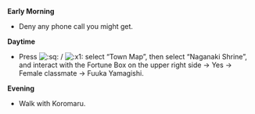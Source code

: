 **Early Morning**

- Deny any phone call you might get.

**Daytime**

- Press ![:sq:](https://www.powerpyx.com/wp-includes/images/smilies/square.png) / ![:x1:](https://www.powerpyx.com/wp-includes/images/smilies/x1.png) select “Town Map”, then select “Naganaki Shrine”, and interact with the Fortune Box on the upper right side -> Yes -> Female classmate -> Fuuka Yamagishi.

**Evening**

- Walk with Koromaru.
